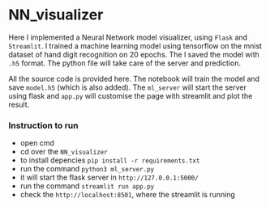 # NN_visualizer

Here I implemented a Neural Network model visualizer, using `Flask` and `Streamlit`. I trained a machine learning model using tensorflow on the mnist dataset of hand digit recognition on 20 epochs. The I saved the model with `.h5` format. The python file will take care of the server and prediction.      

All the source code is provided here. The notebook will train the model and save `model.h5` (which  is also added). The `ml_server` will start the server using flask and `app.py` will customise the page with streamlit and plot the result.    

### Instruction to run     
+ open cmd
+ cd over the `NN_visualizer`
+ to install depencies `pip install -r requirements.txt`
+ run the command `python3 ml_server.py`
+ it will start the flask server in `http://127.0.0.1:5000/`
+ run the command `streamlit run app.py`
+ check the `http://localhost:8501`, where the streamlit is running
